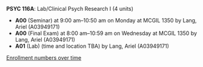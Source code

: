 **PSYC 116A**: Lab/Clinical Psych Research I (4 units)

- **A00** (Seminar) at 9:00 am–10:50 am on Monday at MCGIL 1350 by Lang, Ariel (A03949171)
- **A00** (Final Exam) at 8:00 am–10:59 am on Wednesday at MCGIL 1350 by Lang, Ariel (A03949171)
- **A01** (Lab) (time and location TBA) by Lang, Ariel (A03949171)

[Enrollment numbers over time](./PSYC116A.tsv)
